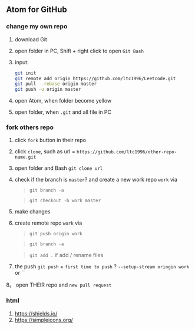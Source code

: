 ## Atom for GitHub

### change my own repo
1. download Git

2. open folder in PC, Shift + right click to open `Git Bash`

3. input:

    ```bash
    git init
    git remote add origin https://github.com/ltc1996/Leetcode.git
    git pull --rebase origin master
    git push -u origin master
    ```
4. open Atom, when folder become yellow

5. open folder, when `.git` and all file in PC


### fork others repo
1. click `fork` button in their repo

2. click `clone`,  such as url = `https://github.com/ltc1996/other-repo-name.git`

3. open folder and Bash `git clone url`

4. check if the branch is `master`? and create a new work repo `work` via
   
   > `git branch -a`
   
   > `git checkout -b work master`

5. make changes

6. create remote repo `work` via

    > `git push origin work`
    
    > `git branch -a`
    
    > `git add .` if add / rename files
    
7. the push `git push` + `first time to push` ? `--setup-stream oringin work` or `` 

8。 open THEIR repo and `new pull request`

### html

1. https://shields.io/
2. https://simpleicons.org/